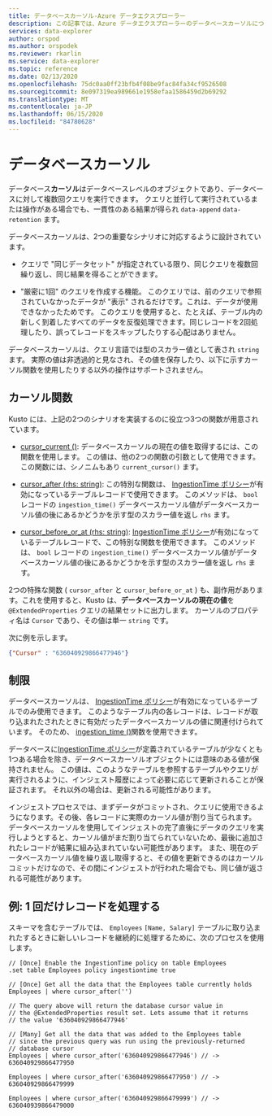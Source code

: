 ```yaml
---
title: データベースカーソル-Azure データエクスプローラー
description: この記事では、Azure データエクスプローラーのデータベースカーソルについて説明します。
services: data-explorer
author: orspod
ms.author: orspodek
ms.reviewer: rkarlin
ms.service: data-explorer
ms.topic: reference
ms.date: 02/13/2020
ms.openlocfilehash: 75dc0aa0ff23bfb4f08be9fac84fa34cf9526508
ms.sourcegitcommit: 8e097319ea989661e1958efaa1586459d2b69292
ms.translationtype: MT
ms.contentlocale: ja-JP
ms.lasthandoff: 06/15/2020
ms.locfileid: "84780628"
---
```

# <a name="database-cursors"></a>データベースカーソル

データベース**カーソル**はデータベースレベルのオブジェクトであり、データベースに対して複数回クエリを実行できます。 クエリと並行して実行されているまたは操作がある場合でも、一貫性のある結果が得られ `data-append` `data-retention` ます。

データベースカーソルは、2つの重要なシナリオに対応するように設計されています。

* クエリで "同じデータセット" が指定されている限り、同じクエリを複数回繰り返し、同じ結果を得ることができます。

* "厳密に1回" のクエリを作成する機能。 このクエリでは、前のクエリで参照されていなかったデータが "表示" されるだけです。これは、データが使用できなかったためです。
   このクエリを使用すると、たとえば、テーブル内の新しく到着したすべてのデータを反復処理できます。同じレコードを2回処理したり、誤ってレコードをスキップしたりする心配はありません。

データベースカーソルは、クエリ言語では型のスカラー値として表され `string` ます。 実際の値は非透過的と見なされ、その値を保存したり、以下に示すカーソル関数を使用したりする以外の操作はサポートされません。

## <a name="cursor-functions"></a>カーソル関数

Kusto には、上記の2つのシナリオを実装するのに役立つ3つの関数が用意されています。

* [cursor_current ()](../query/cursorcurrent.md): データベースカーソルの現在の値を取得するには、この関数を使用します。
   この値は、他の2つの関数の引数として使用できます。
   この関数には、シノニムもあり `current_cursor()` ます。

* [cursor_after (rhs: string)](../query/cursorafterfunction.md): この特別な関数は、 [IngestionTime ポリシー](ingestiontime-policy.md)が有効になっているテーブルレコードで使用できます。 このメソッドは、 `bool` レコードの `ingestion_time()` データベースカーソル値がデータベースカーソル値の後にあるかどうかを示す型のスカラー値を返し `rhs` ます。

* [cursor_before_or_at (rhs: string)](../query/cursorbeforeoratfunction.md): [IngestionTime ポリシー](ingestiontime-policy.md)が有効になっているテーブルレコードで、この特別な関数を使用できます。 このメソッドは、 `bool` レコードの `ingestion_time()` データベースカーソル値がデータベースカーソル値の後にあるかどうかを示す型のスカラー値を返し `rhs` ます。

2つの特殊な関数 ( `cursor_after` と `cursor_before_or_at` ) も、副作用があります。これを使用すると、Kusto は、**データベースカーソルの現在の値**を `@ExtendedProperties` クエリの結果セットに出力します。 カーソルのプロパティ名は `Cursor` であり、その値は単一 `string` です。 

次に例を示します。

```json
{"Cursor" : "636040929866477946"}
```

## <a name="restrictions"></a>制限

データベースカーソルは、 [IngestionTime ポリシー](ingestiontime-policy.md)が有効になっているテーブルでのみ使用できます。 このようなテーブル内の各レコードは、レコードが取り込まれたされたときに有効だったデータベースカーソルの値に関連付けられています。
そのため、 [ingestion_time ()](../query/ingestiontimefunction.md)関数を使用できます。

データベースに[IngestionTime ポリシー](ingestiontime-policy.md)が定義されているテーブルが少なくとも1つある場合を除き、データベースカーソルオブジェクトには意味のある値が保持されません。
この値は、このようなテーブルを参照するテーブルやクエリが実行されるように、インジェスト履歴によって必要に応じて更新されることが保証されます。 それ以外の場合は、更新される可能性があります。

インジェストプロセスでは、まずデータがコミットされ、クエリに使用できるようになります。その後、各レコードに実際のカーソル値が割り当てられます。 データベースカーソルを使用してインジェストの完了直後にデータのクエリを実行しようとすると、カーソル値がまだ割り当てられていないため、最後に追加されたレコードが結果に組み込まれていない可能性があります。 また、現在のデータベースカーソル値を繰り返し取得すると、その値を更新できるのはカーソルコミットだけなので、その間にインジェストが行われた場合でも、同じ値が返される可能性があります。

## <a name="example-processing-records-exactly-once"></a>例: 1 回だけレコードを処理する

スキーマを含むテーブルでは、 `Employees` `[Name, Salary]` テーブルに取り込まれたするときに新しいレコードを継続的に処理するために、次のプロセスを使用します。

```kusto
// [Once] Enable the IngestionTime policy on table Employees
.set table Employees policy ingestiontime true

// [Once] Get all the data that the Employees table currently holds 
Employees | where cursor_after('')

// The query above will return the database cursor value in
// the @ExtendedProperties result set. Lets assume that it returns
// the value '636040929866477946'

// [Many] Get all the data that was added to the Employees table
// since the previous query was run using the previously-returned
// database cursor 
Employees | where cursor_after('636040929866477946') // -> 636040929866477950

Employees | where cursor_after('636040929866477950') // -> 636040929866479999

Employees | where cursor_after('636040929866479999') // -> 636040939866479000
```
